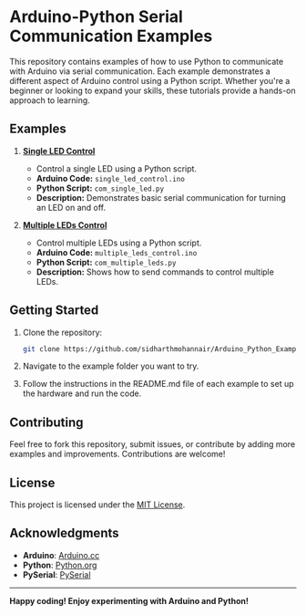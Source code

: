 
# Arduino-Python Serial Communication Examples

This repository contains examples of how to use Python to communicate with Arduino via serial communication. Each example demonstrates a different aspect of Arduino control using a Python script. Whether you're a beginner or looking to expand your skills, these tutorials provide a hands-on approach to learning.

## Examples

1. **[Single LED Control](Single_LED_Control)**
   - Control a single LED using a Python script.
   - **Arduino Code:** `single_led_control.ino`
   - **Python Script:** `com_single_led.py`
   - **Description:** Demonstrates basic serial communication for turning an LED on and off.

2. **[Multiple LEDs Control](Multiple_LEDs_Control)**
   - Control multiple LEDs using a Python script.
   - **Arduino Code:** `multiple_leds_control.ino`
   - **Python Script:** `com_multiple_leds.py`
   - **Description:** Shows how to send commands to control multiple LEDs.

## Getting Started

1. Clone the repository:
   ```bash
   git clone https://github.com/sidharthmohannair/Arduino_Python_Examples.git
   ```
2. Navigate to the example folder you want to try.

3. Follow the instructions in the README.md file of each example to set up the hardware and run the code.

## Contributing

Feel free to fork this repository, submit issues, or contribute by adding more examples and improvements. Contributions are welcome!

## License

This project is licensed under the [MIT License](/LICENSE).

## Acknowledgments

- **Arduino**: [Arduino.cc](https://www.arduino.cc/)
- **Python**: [Python.org](https://www.python.org/)
- **PySerial**: [PySerial](https://pyserial.readthedocs.io/)

---

**Happy coding! Enjoy experimenting with Arduino and Python!**
